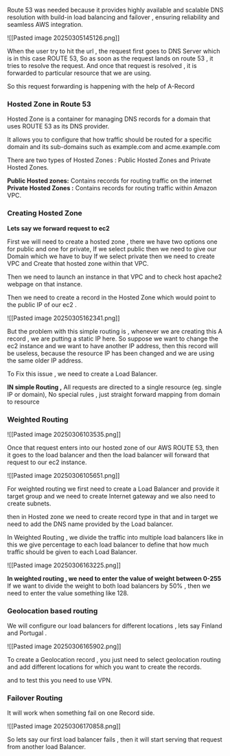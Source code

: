 
Route 53 was needed because it provides highly available and scalable DNS resolution with build-in load balancing and failover , ensuring reliability and seamless AWS integration. 




![[Pasted image 20250305145126.png]]


When the user try to hit the url , the request first goes to DNS Server which is in this case ROUTE 53, So as soon as the request lands on route 53 , it tries to resolve the request. 
And once that request is resolved , it is forwarded to particular resource that we are using. 

So this request forwarding is happening with the help of A-Record 




### Hosted Zone in Route 53

Hosted Zone is a container for managing DNS records for a domain that uses ROUTE 53 as its DNS provider. 

It allows you to configure that how traffic should be routed for a specific domain and its sub-domains such as example.com and acme.example.com

There are two types of Hosted Zones : Public Hosted Zones and Private Hosted Zones. 

**Public Hosted zones:**  Contains records for routing traffic on the internet 
**Private Hosted Zones :**  Contains records for routing traffic within Amazon VPC. 




### Creating Hosted Zone
**Lets say we forward request to ec2** 

First we will need to create a hosted zone , 
there we have two options one for public and one for private, 
If we select public then we need to give our Domain which we have to buy
If we select private then we need to create VPC and Create that hosted zone within that VPC. 

Then we need to launch an instance in that VPC  and to check host apache2 webpage on that instance. 

Then we need to create a record in the Hosted Zone which would point to the public IP of our ec2 . 


![[Pasted image 20250305162341.png]]



But the problem with this simple routing is , whenever we are creating this A record , we are putting a static IP here.  So suppose we want to change the ec2 instance and we want to have another IP address, then this record will be useless, because the resource IP has been changed and we are using the same older IP address. 

To Fix this issue , we need to create a Load Balancer.

**IN simple Routing ,** All requests are directed to a single resource (eg. single IP or domain), 
No special rules , just straight forward mapping from domain to resource

### Weighted Routing

![[Pasted image 20250306103535.png]]



Once that request enters into our hosted zone of our AWS ROUTE 53, then it goes to the load balancer and then the load balancer will forward that request to our ec2 instance. 


	



![[Pasted image 20250306105651.png]]


For weighted routing we first need to create a Load Balancer and provide it target group and we need to create Internet gateway and we also need to create subnets. 

then in Hosted zone we need to create record type in that and in target we need to add the DNS name provided by the Load balancer. 



In Weighted Routing , we divide the traffic into multiple load balancers like in this we give percentage to each load balancer to define that how much traffic should be given to each Load Balancer. 

![[Pasted image 20250306163225.png]]

**In weighted routing , we need to enter the value of weight between 0-255** 
If we want to divide the weight to both load balancers by 50% , then we need to enter the value something like 128. 




### Geolocation based routing

We will configure our load balancers for different locations , lets say Finland and Portugal . 

![[Pasted image 20250306165902.png]]



To create a Geolocation record , you just need to select geolocation routing and add different locations for which you want to create the records. 

and to test this you need to use VPN. 


### Failover Routing

It will work when something fail on one Record side.

![[Pasted image 20250306170858.png]]



So lets say our first load balancer fails , then it will start serving that request from another load Balancer.



